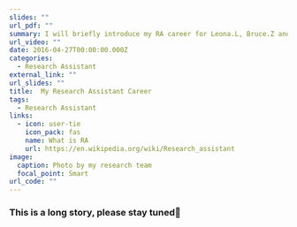 ```yaml
---
slides: ""
url_pdf: ""
summary: I will briefly introduce my RA career for Leona.L, Bruce.Z and Stone B.
url_video: ""
date: 2016-04-27T00:00:00.000Z
categories:
  - Research Assistant
external_link: ""
url_slides: ""
title:  My Research Assistant Career
tags:
  - Research Assistant
links:
  - icon: user-tie
    icon_pack: fas
    name: What is RA
    url: https://en.wikipedia.org/wiki/Research_assistant
image:
  caption: Photo by my research team
  focal_point: Smart
url_code: ""
---
```


### This is a long story, please stay tuned🥰
